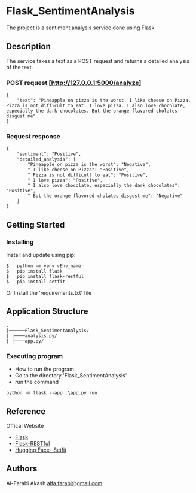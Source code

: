 # Flask_SentimentAnalysis

The project is a sentiment analysis service done using Flask

## Description

The service takes a text as a POST request and returns a detailed analysis of the text.

### POST request [http://127.0.0.1:5000/analyze]
```
{
    "text": "Pineapple on pizza is the worst. I like cheese on Pizza. Pizza is not difficult to eat. I love pizza. I also love chocolate, especially the dark chocolates. But the orange-flavored cholates disgust me"
}
```
### Request response
```
{
    "sentiment": "Positive",
    "detailed_analysis": {
        "Pineapple on pizza is the worst": "Negative",
        " I like cheese on Pizza": "Positive",
        " Pizza is not difficult to eat": "Positive",
        " I love pizza": "Positive",
        " I also love chocolate, especially the dark chocolates": "Positive",
        " But the orange flavored cholates disgust me": "Negative"
    }
}

```

## Getting Started

### Installing

Install and update using pip:
```
$   python -m venv vEnv_name
$   pip install flask
$   pip install flask-restful
$   pip install setfit
```
Or Install the 'requirements.txt' file 

## Application Structure 
```
.
|──────Flask_SentimentAnalysis/
| |────analysis.py/
| |────app.py/
```


### Executing program

* How to run the program
* Go to the directory 'Flask_SentimentAnalysis'
* run the command
```
python -m flask --app .\app.py run
```
## Reference

Offical Website

- [Flask](http://flask.pocoo.org/)
- [Flask-RESTful](https://flask-restful.readthedocs.io/en/latest/)
- [Hugging Face- Setfit](https://huggingface.co/StatsGary/setfit-ft-sentinent-eval)




## Authors

Al-Farabi Akash
alfa.farabi@gmail.com
